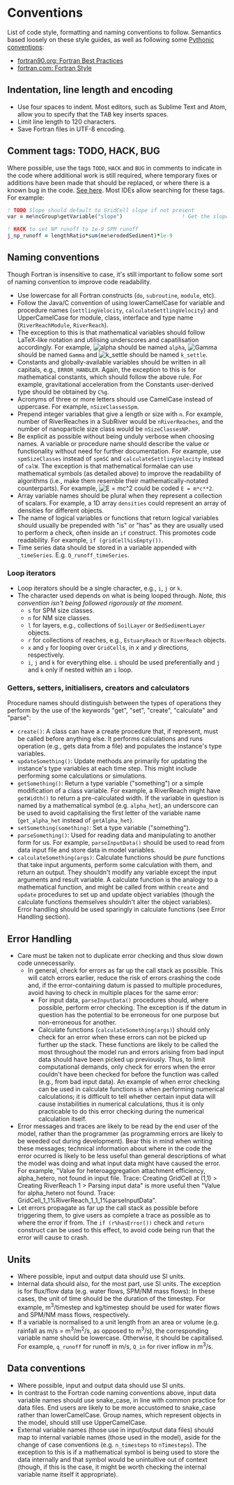 # Conventions

List of code style, formatting and naming conventions to follow. Semantics based loosely on these style guides, as well as following some [Pythonic conventions](https://www.python.org/dev/peps/pep-0008/):
- [fortran90.org: Fortran Best Practices](http://www.fortran90.org/src/best-practices.html)
- [fortran.com: Fortran Style](http://www.fortran.com/Fortran_Style.pdf)

## Indentation, line length and encoding
- Use four spaces to indent. Most editors, such as Sublime Text and Atom, allow you to specify that the <kbd>TAB</kbd> key inserts spaces.
- Limit line length to 120 characters.
- Save Fortran files in UTF-8 encoding.

## Comment tags: TODO, HACK, BUG
Where possible, use the tags `TODO`, `HACK` and `BUG` in comments to indicate in the code where additional work is still required, where temporary fixes or additions have been made that should be replaced, or where there is a known bug in the code. [See here](https://en.wikipedia.org/wiki/Comment_%28computer_programming%29#Tags). Most IDEs allow searching for these tags. For example:

```fortran
! TODO Slope should default to GridCell slope if not present
var = me%ncGroup%getVariable("slope")                   ! Get the slope
```

```fortran
! HACK to set NP runoff to 1e-9 SPM runoff
j_np_runoff = lengthRatio*sum(me%erodedSediment)*1e-9
```

## Naming conventions
Though Fortran is insensitive to case, it's still important to follow some sort of naming convention to improve code readability.
- Use lowercase for all Fortran constructs (`do`, `subroutine`, `module`, etc).
- Follow the Java/C convention of using lowerCamelCase for variable and procedure names (`settlingVelocity`, `calculateSettlingVelocity`) and UpperCamelCase for module, class, interface and type name (`RiverReachModule`, `RiverReach`).
- The exception to this is that mathematical variables should follow LaTeX-like notation and utilising underscores and capatilisation accordingly. For example, ![alpha](https://latex.codecogs.com/gif.latex?\alpha) should be named `alpha`, ![Gamma](https://latex.codecogs.com/gif.latex?\Gamma) should be named `Gamma` and ![k_settle](https://latex.codecogs.com/gif.latex?k_{\text{settle}}) should be named `k_settle`.
- Constants and globally-available variables should be written in all capitals, e.g., `ERROR_HANDLER`. Again, the exception to this is for mathematical constants, which should follow the above rule. For example, gravitational acceleration from the Constants user-derived type should be obtained by `C%g`.
- Acronyms of three or more letters should use CamelCase instead of uppercase. For example, `nSizeClassesSpm`.
- Prepend integer variables that give a length or size with `n`. For example, number of RiverReaches in a SubRiver would be `nRiverReaches`, and the number of nanoparticle size class would be `nSizeClassesNP`.
- Be explicit as possible without being unduly verbose when choosing names. A variable or procedure name should describe the value or functionality without need for further documentation. For example, use `spmSizeClasses` instead of `spmSC` and `calculateSettlingVelocity` instead of `calW`. The exception is that mathematical formalae can use mathematical symbols (as detailed above) to improve the readability of algorithms (i.e., make them resemble their mathematically-notated counterparts). For example, ![E = mc^2](https://latex.codecogs.com/gif.latex?E=mc^2) could be coded `E = m*c**2`.
- Array variable names should be plural when they represent a collection of scalars. For example, a 1D array `densities` could represent an array of densities for different objects.
- The name of logical variables or functions that return logical variables should usually be prepended with "is" or "has" as they are usually used to perform a check, often inside an `if` construct. This promotes code readability. For example, `if (gridCell%isEmpty())`.
- Time series data should be stored in a variable appended with `_timeSeries`. E.g. `Q_runoff_timeSeries`.

### Loop iterators
- Loop iterators should be a single character, e.g., `i`, `j` or `k`.
- The character used depends on what is being looped through. *Note, this convention isn't being followed rigorously at the moment.*
	+ `s` for SPM size classes.
	+ `n` for NM size classes.
	+ `l` for layers, e.g., collections of `SoilLayer` or `BedSedimentLayer` objects.
	+ `r` for collections of reaches, e.g., `EstuaryReach` or `RiverReach` objects.
	+ `x` and `y` for looping over `GridCell`s, in *x* and *y* directions, respectively.
	+ `i`, `j` and `k` for everything else. `i` should be used preferentially and `j` and `k` only if nested within an `i` loop.

### Getters, setters, initialisers, creators and calculators
Procedure names should distinguish between the types of operations they perform by the use of the keywords "get", "set", "create", "calculate" and "parse":
- `create()`: A class can have a create procedure that, if represent, must be called before anything else. It performs calculations and runs operation (e.g., gets data from a file) and populates the instance's type variables.
- `updateSomething()`: Update methods are primarily for updating the instance's type variables at each time step. This might include performing some calculations or simulations.
- `getSomething()`: Return a type variable ("something") or a simple modification of a class variable. For example, a RiverReach might have `getWidth()` to return a pre-calculated width. If the variable in question is named by a mathematical symbol (e.g. `alpha_het`), an underscore can be used to avoid capitalising the first letter of the variable name (`get_alpha_het` instead of `getAlpha_het`).
- `setSomething(something)`: Set a type variable ("something").
- `parseSomething()`: Used for reading data and manipulating to another form for us. For example, `parseInputData()` should be used to read from data input file and store data in model variables.
- `calculateSomething(args)`: Calculate functions should be *pure* functions that take input arguments, perform some calculation with them, and return an output. They shouldn't modify any variable except the input arguments and result variable. A calculate function is the analogy to a mathematical function, and might be called from within `create` and `update` procedures to set up and update object variables (though the calculate functions themselves shouldn't alter the object variables). Error handling should be used sparingly in calculate functions (see Error Handling section).

## Error Handling
- Care must be taken not to duplicate error checking and thus slow down code unnecessarily.
	+ In general, check for errors as far up the call stack as possible. This will catch errors earlier, reduce the risk of errors crashing the code and, if the error-containing datum is passed to multiple procedures, avoid having to check in multiple places for the same error:
		* For input data, `parseInputData()` procedures should, where possible, perform error checking. The exception is if the datum in question has the potential to be erroneous for one purpose but non-erroneous for another.
		* Calculate functions (`calculateSomething(args)`) should only check for an error when these errors can not be picked up further up the stack. These functions are likely to be called the most throughout the model run and errors arising from bad input data should have been picked up previously. Thus, to limit computational demands, only check for errors when the error couldn't have been checked for before the function was called (e.g., from bad input data). An example of when error checking can be used in calculate functions is when performing numerical calculations; it is difficult to tell whether certain input data will cause instabilities in numerical calculations, thus it is only practicable to do this error checking during the numerical calculation itself.
- Error messages and traces are likely to be read by the end user of the model, rather than the programmer (as programming errors are likely to be weeded out during development). Bear this in mind when writing these messages; technical information about where in the code the error ocurred is likely to be less useful than general descriptions of what the model was doing and what input data might have caused the error. For example, "Value for heteroaggregation attachment efficiency, alpha_hetero, not found in input file. Trace: Creating GridCell at (1,1) > Creating RiverReach 1 > Parsing input data" is more useful then "Value for alpha_hetero not found. Trace: GridCell_1_1%RiverReach_1_1_1%parseInputData".
- Let errors propagate as far up the call stack as possible before triggering them, to give users as complete a trace as possible as to where the error if from. The `if (r%hasError())` check and `return` construct can be used to this effect, to avoid code being run that the error will cause to crash.

## Units
 - Where possible, input and output data should use SI units.
 - Internal data should also, for the most part, use SI units. The exception is for flux/flow data (e.g. water flows, SPM/NM mass flows): In these cases, the unit of time should be the duration of the timestep. For example, m<sup>3</sup>/timestep and kg/timestep should be used for water flows and SPM/NM mass flows, respectively.
 - If a variable is normalised to a unit length from an area or volume (e.g. rainfall as m/s = m<sup>3</sup>/m<sup>2</sup>/s, as opposed to m<sup>3</sup>/s), the corresponding variable name should be lowercase. Otherwise, it should be capitalised. For example, `q_runoff` for runoff in m/s, `Q_in` for river inflow in m<sup>3</sup>/s.

## Data conventions
- Where possible, input and output data should use SI units.
- In contrast to the Fortran code naming conventions above, input data variable names should use snake_case, in line with common practice for data files. End users are likely to be more accustomed to snake_case rather than lowerCamelCase. Group names, which represent objects in the model, should still use UpperCamelCase.
- External variable names (those use in input/output data files) should map to internal variable names (those used in the model), aside for the change of case conventions (e.g. `n_timesteps` to `nTimesteps`). The exception to this is if a mathematical symbol is being used to store the data internally and that symbol would be unintuitive out of context (though, if this is the case, it might be worth checking the internal variable name itself it appropriate).